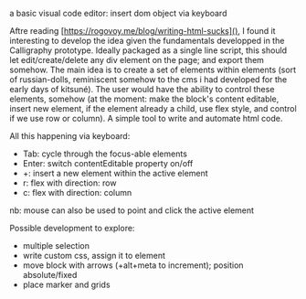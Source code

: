 a basic visual code editor: insert dom object via keyboard

Aftre reading [https://rogovoy.me/blog/writing-html-sucks](), I found it interesting to develop the idea given the fundamentals developped in the Calligraphy prototype.
Ideally packaged as a single line script, this should let edit/create/delete any div element on the page; and export them somehow.
The main idea is to create a set of elements within elements (sort of russian-dolls, reminiscent somehow to the cms i had developed for the early days of kitsuné). The user would have the ability to control these elements, somehow (at the moment: make the block's content editable, insert new element, if the element already a child, use flex style, and control if we use row or column). A simple tool to write and automate html code.

All this happening via keyboard:
- Tab: cycle through the focus-able elements
- Enter: switch contentEditable property on/off
- +: insert a new element within the active element
- r: flex with direction: row
- c: flex with direction: column

nb: mouse can also be used to point and click the active element

Possible development to explore:
- multiple selection
- write custom css, assign it to element
- move block with arrows (+alt+meta to increment); position absolute/fixed
- place marker and grids